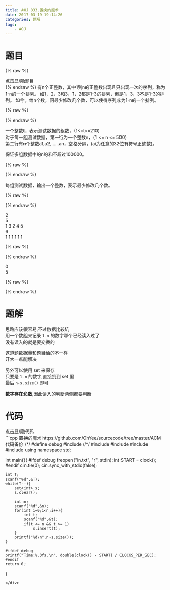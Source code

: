 ```yaml
---
title: AOJ 833.置换的魔术
date: 2017-03-19 19:14:26
categories: 题解
tags:
    - AOJ
---
```


# 题目
{% raw %}
<div><div class="fold_hider"><div class="close hider_title">点击显/隐题目</div></div><div class="fold">
    <div class="oj">   
        <div class="part" title="Description">
{% endraw %}
有n个正整数，其中1到n的正整数出现且只出现一次的序列，称为1-n的一个排列。  
如1，2，3和3，1，2都是1-3的排列，但是1，3，3不是1-3的排列。  
如今，给n个数，问最少修改几个数，可以使得序列成为1-n的一个排列。  
  
  

{% raw %}
        </div>
        <div class="part" title="Input">
{% endraw %}
  
一个整数t，表示测试数据的组数，(1<=t<=210)  
对于每一组测试数据，第一行为一个整数n，（1 <= n <= 500）  
第二行有n个整数a1,a2,……an，空格分隔，(ai为任意的32位有符号正整数)。  
  
保证多组数据中的n的和不超过100000。  
  
  

{% raw %}
        </div>
        <div class="part" title="Output">
{% endraw %}
  
每组测试数据，输出一个整数，表示最少修改几个数。  
  
  

{% raw %}
        </div>
        <div class="samp">
            <div class="clear"></div>
            <div class="input part" title="Sample Input">
{% endraw %}
  
2  
5  
1 3 2 4 5  
6  
1 1 1 1 1 1  
  
  

{% raw %}
            </div>
            <div class="output part" title="Sample Output">
{% endraw %}
  
0  
5  
  

{% raw %}
            </div>
            <div class="clear"></div>
        </div>
    </div>
</div></div>
{% endraw %}

<!--more-->
# 题解

思路应该很容易,不过数据比较坑  
用一个数组来记录 `1-n` 的数字哪个已经读入过了  
没有读入的就是要交换的  

这道题数据量和题目给的不一样  
开大一点能解决  

另外可以使用 set 来保存  
只要是 `1-n` 的数字,直接扔到 set 里  
最后 `n-s.size()` 即可   

**数字存在负数**,因此读入的判断两侧都要判断   

# 代码
<div><div class="fold_hider"><div class="close hider_title">点击显/隐代码</div></div><div class="fold">```cpp 置换的魔术 https://github.com/OhYee/sourcecode/tree/master/ACM 代码备份
/*/
#define debug
#include <ctime>
//*/
#include <cstdio>
#include <iostream>
#include <cstring>
#include <set>
using namespace std;

int main(){
    #ifdef debug
    freopen("in.txt", "r", stdin);
    int START = clock();
    #endif
    cin.tie(0);
    cin.sync_with_stdio(false);
    
    int T;
    scanf("%d",&T);
    while(T--){
        set<int> s;
        s.clear();

        int n;
        scanf("%d",&n);
        for(int i=0;i<n;i++){
            int t;
            scanf("%d",&t);
            if(t <= n && t >= 1)
                s.insert(t);
        }
        printf("%d\n",n-s.size());
    } 

    #ifdef debug
    printf("Time:%.3fs.\n", double(clock() - START) / CLOCKS_PER_SEC);
    #endif
    return 0;
}
```
</div>